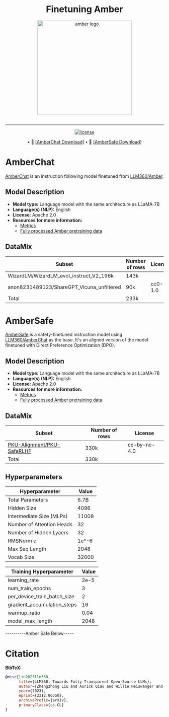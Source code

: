 
<h1 align="center">Finetuning Amber</h1>

<div align="center">
   <img src="../figs/amber_logo.png" alt="amber logo" width="300"><br><br>
</div>

---

<p align="center">
   <a href="https://github.com/LLM360/Analysis360/blob/dev/LICENSE"><img src="https://img.shields.io/badge/License-Apache_2.0-blue.svg" alt="license"></a>
</p>
<p align="center">
• 🤗 <a href="https://huggingface.co/LLM360/AmberChat">[AmberChat Download]</a>
• 🤗 <a href="https://huggingface.co/LLM360/AmberSafe">[AmberSafe Download]</a> 
</p>


# AmberChat
[AmberChat](https://huggingface.co/LLM360/AmberChat) is an instruction following model finetuned from [LLM360/Amber](https://huggingface.co/LLM360/Amber).

## Model Description
- **Model type:** Language model with the same architecture as LLaMA-7B
- **Language(s) (NLP):** English
- **License:** Apache 2.0
- **Resources for more information:**
  - [Metrics](https://github.com/LLM360/Analysis360)
  - [Fully processed Amber pretraining data](https://huggingface.co/datasets/LLM360/AmberDatasets)

## DataMix
| Subset      | Number of rows |  License   |
| ----------- | ----------- | ----------- |
| WizardLM/WizardLM_evol_instruct_V2_196k      | 143k       |  |
| anon8231489123/ShareGPT_Vicuna_unfiltered   | 90k        | cc0-1.0 |
| Total | 233k |  |

# AmberSafe
[AmberSafe](https://huggingface.co/LLM360/AmberSafe) is a safety-finetuned instruction model using [LLM360/AmberChat](https://huggingface.co/LLM360/AmberChat) as the base. It's an aligned version of the model finetuned with Direct Preference Optimization (DPO).

## Model Description
- **Model type:** Language model with the same architecture as LLaMA-7B
- **Language(s) (NLP):** English
- **License:** Apache 2.0
- **Resources for more information:**
  - [Metrics](https://github.com/LLM360/Analysis360)
  - [Fully processed Amber pretraining data](https://huggingface.co/datasets/LLM360/AmberDatasets)

## DataMix
| Subset      | Number of rows |  License   |
| ----------- | ----------- | ----------- |
| [PKU-Alignment/PKU-SafeRLHF](https://huggingface.co/datasets/PKU-Alignment/PKU-SafeRLHF)    | 330k        | cc-by-nc-4.0 |
| Total | 330k |  |


## Hyperparameters
| Hyperparameter      | Value |
| ----------- | ----------- |
| Total Parameters      | 6.7B       |
| Hidden Size   | 4096        |
| Intermediate Size (MLPs)   | 11008        |
| Number of Attention Heads   | 32        |
| Number of Hidden Lyaers  | 32        |
| RMSNorm ɛ  | 1e^-6        |
| Max Seq Length   | 2048        |
| Vocab Size | 32000 |

| Training Hyperparameter      | Value |
| ----------- | ----------- |
| learning_rate      | 2e-5       |
| num_train_epochs  |  3        |
| per_device_train_batch_size   | 2        |
| gradient_accumulation_steps  | 16        |
| warmup_ratio | 0.04      |
| model_max_length | 2048     |



----------Amber Safe Below-----



# Citation

**BibTeX:**

```bibtex
@misc{liu2023llm360,
      title={LLM360: Towards Fully Transparent Open-Source LLMs}, 
      author={Zhengzhong Liu and Aurick Qiao and Willie Neiswanger and Hongyi Wang and Bowen Tan and Tianhua Tao and Junbo Li and Yuqi Wang and Suqi Sun and Omkar Pangarkar and Richard Fan and Yi Gu and Victor Miller and Yonghao Zhuang and Guowei He and Haonan Li and Fajri Koto and Liping Tang and Nikhil Ranjan and Zhiqiang Shen and Xuguang Ren and Roberto Iriondo and Cun Mu and Zhiting Hu and Mark Schulze and Preslav Nakov and Tim Baldwin and Eric P. Xing},
      year={2023},
      eprint={2312.06550},
      archivePrefix={arXiv},
      primaryClass={cs.CL}
}
```
